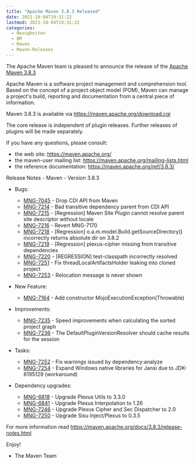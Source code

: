 ```yaml
---
title: "Apache Maven 3.8.3 Released"
date: 2021-10-04T19:31:22
lastmod: 2021-10-04T19:31:22
categories:
  - Neuigkeiten
  - BM
  - Maven
  - Maven-Releases
---
```

The Apache Maven team is pleased to announce the release of the [Apache Maven 3.8.3](https://maven.apache.org/ref/3.8.3/)

Apache Maven is a software project management and comprehension tool. Based on the concept
of a project object model (POM), Maven can manage a project's build, reporting and documentation
from a central piece of information.

Maven 3.8.3 is available via https://maven.apache.org/download.cgi

The core release is independent of plugin releases. Further releases of plugins will be made
separately.

If you have any questions, please consult:

- the web site: https://maven.apache.org/
- the maven-user mailing list: https://maven.apache.org/mailing-lists.html
- the reference documentation: https://maven.apache.org/ref/3.8.3/

Release Notes - Maven - Version 3.8.3

* Bugs:
 
  * [MNG-7045](https://issues.apache.org/jira/browse/MNG-7045) - Drop CDI API from Maven
  * [MNG-7214](https://issues.apache.org/jira/browse/MNG-7214) - Bad transitive dependency parent from CDI API
  * [MNG-7215](https://issues.apache.org/jira/browse/MNG-7215) - [Regression] Maven Site Plugin cannot resolve parent site descriptor without locale
  * [MNG-7216](https://issues.apache.org/jira/browse/MNG-7216) - Revert MNG-7170
  * [MNG-7218](https://issues.apache.org/jira/browse/MNG-7218) - [Regression] o.a.m.model.Build.getSourceDirectory() incorrectly returns absolute dir on 3.8.2
  * [MNG-7219](https://issues.apache.org/jira/browse/MNG-7219) - [Regression] plexus-cipher missing from transitive dependencies
  * [MNG-7220](https://issues.apache.org/jira/browse/MNG-7220) - [REGRESSION] test-classpath incorrectly resolved
  * [MNG-7251](https://issues.apache.org/jira/browse/MNG-7251) - Fix threadLocalArtifactsHolder leaking into cloned project
  * [MNG-7253](https://issues.apache.org/jira/browse/MNG-7253) - Relocation message is never shown

* New Feature:
 
  * [MNG-7164](https://issues.apache.org/jira/browse/MNG-7164) - Add constructor MojoExecutionException(Throwable)

* Improvements:
 
  * [MNG-7235](https://issues.apache.org/jira/browse/MNG-7235) - Speed improvements when calculating the sorted project graph
  * [MNG-7236](https://issues.apache.org/jira/browse/MNG-7236) - The DefaultPluginVersionResolver should cache results for the session

* Tasks:

  * [MNG-7252](https://issues.apache.org/jira/browse/MNG-7252) - Fix warnings issued by dependency:analyze
  * [MNG-7254](https://issues.apache.org/jira/browse/MNG-7254) - Expand Windows native libraries for Jansi due to JDK-8195129 (workaround)

* Dependency upgrades:
 
  * [MNG-6818](https://issues.apache.org/jira/browse/MNG-6818) - Upgrade Plexus Utils to 3.3.0
  * [MNG-6841](https://issues.apache.org/jira/browse/MNG-6841) - Upgrade Plexus Interpolation to 1.26
  * [MNG-7246](https://issues.apache.org/jira/browse/MNG-7246) - Upgrade Plexus Cipher and Sec Dispatcher to 2.0
  * [MNG-7250](https://issues.apache.org/jira/browse/MNG-7250) - Upgrade Sisu Inject/Plexus to 0.3.5

For more information read https://maven.apache.org/docs/3.8.3/release-notes.html

Enjoy!

- The Maven Team
